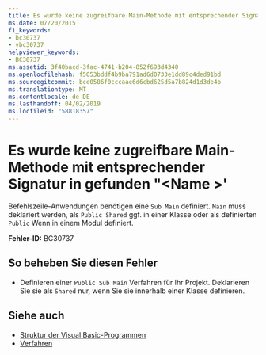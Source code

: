 ```yaml
---
title: Es wurde keine zugreifbare Main-Methode mit entsprechender Signatur in "<name>" gefunden.
ms.date: 07/20/2015
f1_keywords:
- bc30737
- vbc30737
helpviewer_keywords:
- BC30737
ms.assetid: 3f40bacd-3fac-4741-b204-852f693d4340
ms.openlocfilehash: f5053bddf4b9ba791ad6d0733e1dd89c4ded91bd
ms.sourcegitcommit: bce0586f0cccaae6d6cbd625d5a7b824d1d3de4b
ms.translationtype: MT
ms.contentlocale: de-DE
ms.lasthandoff: 04/02/2019
ms.locfileid: "58818357"
---
```

# <a name="no-accessible-main-method-with-an-appropriate-signature-was-found-in-name"></a>Es wurde keine zugreifbare Main-Methode mit entsprechender Signatur in gefunden "\<Name >'
Befehlszeile-Anwendungen benötigen eine `Sub Main` definiert. `Main` muss deklariert werden, als `Public Shared` ggf. in einer Klasse oder als definierten `Public` Wenn in einem Modul definiert.  
  
 **Fehler-ID:** BC30737  
  
## <a name="to-correct-this-error"></a>So beheben Sie diesen Fehler  
  
-   Definieren einer `Public Sub Main` Verfahren für Ihr Projekt. Deklarieren Sie sie als `Shared` nur, wenn Sie sie innerhalb einer Klasse definieren.  
  
## <a name="see-also"></a>Siehe auch

- [Struktur der Visual Basic-Programmen](../../../visual-basic/programming-guide/program-structure/structure-of-a-visual-basic-program.md)
- [Verfahren](../../../visual-basic/programming-guide/language-features/procedures/index.md)
